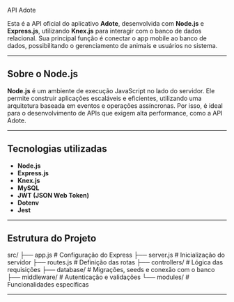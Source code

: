  API Adote

Esta é a API oficial do aplicativo **Adote**, desenvolvida com **Node.js** e **Express.js**, utilizando **Knex.js** para interagir com o banco de dados relacional. Sua principal função é conectar o app mobile ao banco de dados, possibilitando o gerenciamento de animais e usuários no sistema.

---

## Sobre o Node.js

**Node.js** é um ambiente de execução JavaScript no lado do servidor. Ele permite construir aplicações escaláveis e eficientes, utilizando uma arquitetura baseada em eventos e operações assíncronas. Por isso, é ideal para o desenvolvimento de APIs que exigem alta performance, como a API Adote.

---

## Tecnologias utilizadas

- **Node.js**
- **Express.js**
- **Knex.js**
- **MySQL**
- **JWT (JSON Web Token)**
- **Dotenv**
- **Jest**

---

## Estrutura do Projeto

src/ ├── app.js             # Configuração do Express ├── server.js          # Inicialização do servidor ├── routes.js          # Definição das rotas ├── controllers/       # Lógica das requisições ├── database/          # Migrações, seeds e conexão com o banco ├── middleware/        # Autenticação e validações └── modules/           # Funcionalidades específicas

---
